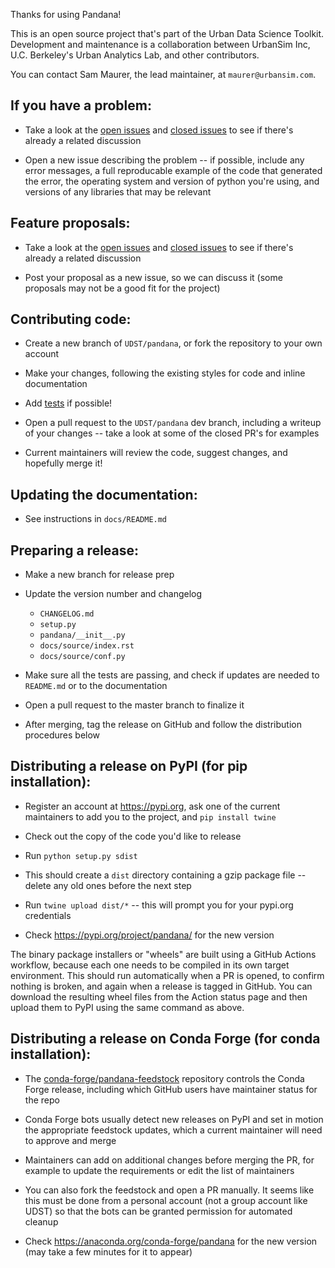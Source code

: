 Thanks for using Pandana! 

This is an open source project that's part of the Urban Data Science Toolkit. Development and maintenance is a collaboration between UrbanSim Inc, U.C. Berkeley's Urban Analytics Lab, and other contributors.

You can contact Sam Maurer, the lead maintainer, at `maurer@urbansim.com`.


## If you have a problem:

- Take a look at the [open issues](https://github.com/UDST/pandana/issues) and [closed issues](https://github.com/UDST/pandana/issues?q=is%3Aissue+is%3Aclosed) to see if there's already a related discussion

- Open a new issue describing the problem -- if possible, include any error messages, a full reproducable example of the code that generated the error, the operating system and version of python you're using, and versions of any libraries that may be relevant


## Feature proposals:

- Take a look at the [open issues](https://github.com/UDST/pandana/issues) and [closed issues](https://github.com/UDST/pandana/issues?q=is%3Aissue+is%3Aclosed) to see if there's already a related discussion

- Post your proposal as a new issue, so we can discuss it (some proposals may not be a good fit for the project)


## Contributing code:

- Create a new branch of `UDST/pandana`, or fork the repository to your own account

- Make your changes, following the existing styles for code and inline documentation

- Add [tests](https://github.com/UDST/pandana/tree/master/pandana/tests) if possible!

- Open a pull request to the `UDST/pandana` dev branch, including a writeup of your changes -- take a look at some of the closed PR's for examples

- Current maintainers will review the code, suggest changes, and hopefully merge it!


## Updating the documentation: 

- See instructions in `docs/README.md`


## Preparing a release:

- Make a new branch for release prep

- Update the version number and changelog
  - `CHANGELOG.md`
  - `setup.py`
  - `pandana/__init__.py`
  - `docs/source/index.rst`
  - `docs/source/conf.py`
  
- Make sure all the tests are passing, and check if updates are needed to `README.md` or to the documentation

- Open a pull request to the master branch to finalize it

- After merging, tag the release on GitHub and follow the distribution procedures below


## Distributing a release on PyPI (for pip installation):

- Register an account at https://pypi.org, ask one of the current maintainers to add you to the project, and `pip install twine`

- Check out the copy of the code you'd like to release

- Run `python setup.py sdist`

- This should create a `dist` directory containing a gzip package file -- delete any old ones before the next step

- Run `twine upload dist/*` -- this will prompt you for your pypi.org credentials

- Check https://pypi.org/project/pandana/ for the new version

The binary package installers or "wheels" are built using a GitHub Actions workflow, because each one needs to be compiled in its own target environment. This should run automatically when a PR is opened, to confirm nothing is broken, and again when a release is tagged in GitHub. You can download the resulting wheel files from the Action status page and then upload them to PyPI using the same command as above.


## Distributing a release on Conda Forge (for conda installation):

- The [conda-forge/pandana-feedstock](https://github.com/conda-forge/pandana-feedstock) repository controls the Conda Forge release, including which GitHub users have maintainer status for the repo

- Conda Forge bots usually detect new releases on PyPI and set in motion the appropriate feedstock updates, which a current maintainer will need to approve and merge

- Maintainers can add on additional changes before merging the PR, for example to update the requirements or edit the list of maintainers

- You can also fork the feedstock and open a PR manually. It seems like this must be done from a personal account (not a group account like UDST) so that the bots can be granted permission for automated cleanup

- Check https://anaconda.org/conda-forge/pandana for the new version (may take a few minutes for it to appear)
